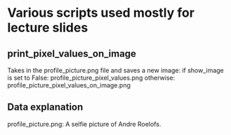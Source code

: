 # Various scripts used mostly for lecture slides

## print_pixel_values_on_image
Takes in the profile_picture.png file and saves a new image:
if show_image is set to False: profile_picture_pixel_values.png 
otherwise: profile_picture_pixel_values_on_image.png

## Data explanation
profile_picture.png: A selfie picture of Andre Roelofs.


